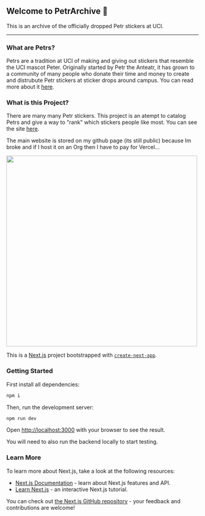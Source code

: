 ## Welcome to PetrArchive 👋

This is an archive of the officially dropped Petr stickers at UCI.

---

### What are Petrs?

Petrs are a tradition at UCI of making and giving out stickers that resemble the UCI mascot Peter. Originally started by Petr the Anteatr, it has grown to a community of many people who donate their time and money to create and distrubute Petr stickers at sticker drops around campus. You can read more about it [here](https://oac.cdlib.org/findaid/ark:/13030/c8fx7h9r/entire_text/).

### What is this Project?

There are many many Petr stickers. This project is an atempt to catalog Petrs and give a way to "rank" which stickers people like most. You can see the site [here](https://petrarchive.com).

The main website is stored on my github page (its still public) because Im broke and if I host it on an Org then I have to pay for Vercel...

<img src="public/petrarchive.gif" height="500px">

<!--

**Here are some ideas to get you started:**

🙋‍♀️ A short introduction - what is your organization all about?
🌈 Contribution guidelines - how can the community get involved?
👩‍💻 Useful resources - where can the community find your docs? Is there anything else the community should know?
🍿 Fun facts - what does your team eat for breakfast?
🧙 Remember, you can do mighty things with the power of [Markdown](https://docs.github.com/github/writing-on-github/getting-started-with-writing-and-formatting-on-github/basic-writing-and-formatting-syntax)
-->


This is a [Next.js](https://nextjs.org/) project bootstrapped with [`create-next-app`](https://github.com/vercel/next.js/tree/canary/packages/create-next-app).

### Getting Started

First install all dependencies:

```bash
npm i
```

Then, run the development server:

```bash
npm run dev
```

Open [http://localhost:3000](http://localhost:3000) with your browser to see the result.

You will need to also run the backend locally to start testing.

### Learn More

To learn more about Next.js, take a look at the following resources:

- [Next.js Documentation](https://nextjs.org/docs) - learn about Next.js features and API.
- [Learn Next.js](https://nextjs.org/learn) - an interactive Next.js tutorial.

You can check out [the Next.js GitHub repository](https://github.com/vercel/next.js/) - your feedback and contributions are welcome!
